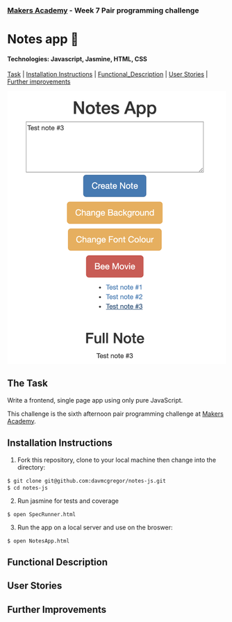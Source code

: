### [Makers Academy](http://www.makersacademy.com) - Week 7 Pair programming challenge 

# Notes app 📝

#### Technologies: Javascript, Jasmine, HTML, CSS 

[Task](#Task) | [Installation Instructions](#Installation) | [Functional_Description](#Functional_Description) | [User Stories](#User_Stories) | [Further improvements](#Further_Improvements)

![insert_screenshot](screenshot.jpg)

## <a name="Task">The Task</a>

Write a frontend, single page app using only pure JavaScript.

This challenge is the sixth afternoon pair programming challenge at [Makers Academy](https://github.com/makersacademy).

## <a name="Installation">Installation Instructions</a>

1. Fork this repository, clone to your local machine then change into the directory:
```
$ git clone git@github.com:davmcgregor/notes-js.git
$ cd notes-js
```
2. Run jasmine for tests and coverage
```
$ open SpecRunner.html
```
3. Run the app on a local server and use on the broswer:
```
$ open NotesApp.html
```

## <a name="Functional_Description">Functional Description</a>

## <a name="User_Stories">User Stories</a>

## <a name="Further_Improvements">Further Improvements</a>

